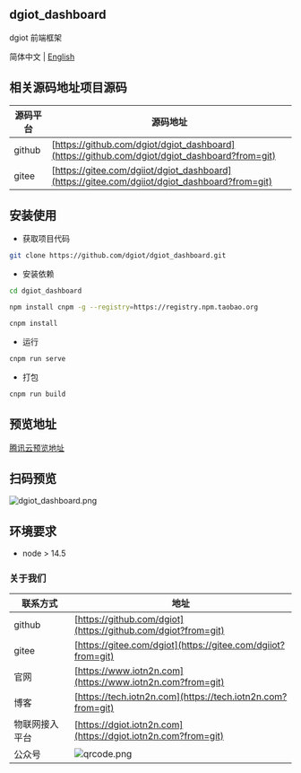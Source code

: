 ## dgiot_dashboard

dgiot 前端框架

简体中文 | [English](./README.md)

## 相关源码地址项目源码

| 源码平台 | 源码地址                                                                                      |
| -------- | --------------------------------------------------------------------------------------------- |
| github   | [https://github.com/dgiot/dgiot_dashboard](https://github.com/dgiot/dgiot_dashboard?from=git) |
| gitee    | [https://gitee.com/dgiiot/dgiot_dashboard](https://gitee.com/dgiiot/dgiot_dashboard?from=git) |

## 安装使用

- 获取项目代码

```bash
git clone https://github.com/dgiot/dgiot_dashboard.git
```

- 安装依赖

```bash
cd dgiot_dashboard

npm install cnpm -g --registry=https://registry.npm.taobao.org

cnpm install

```

- 运行

```bash
cnpm run serve
```

- 打包

```bash
cnpm run build
```

## 预览地址

[腾讯云预览地址](https://dgiotdashboard-8gb17b3673ff6cdd-1253666439.ap-shanghai.app.tcloudbase.com?ftom=git)

## 扫码预览

![dgiot_dashboard.png](http://dgiot-1253666439.cos.ap-shanghai-fsi.myqcloud.com/wechat/dgiot_dashboard.png)

## 环境要求

- node > 14.5

### 关于我们

| 联系方式       | 地址                                                                                      |
| -------------- | ----------------------------------------------------------------------------------------- |
| github         | [https://github.com/dgiot](https://github.com/dgiot?from=git)                             |
| gitee          | [https://gitee.com/dgiot](https://gitee.com/dgiiot?from=git)                              |
| 官网           | [https://www.iotn2n.com](https://www.iotn2n.com?from=git)                                 |
| 博客           | [https://tech.iotn2n.com](https://tech.iotn2n.com?from=git)                               |
| 物联网接入平台 | [https://dgiot.iotn2n.com](https://dgiot.iotn2n.com?from=git)                             |
| 公众号         | ![qrcode.png](http://dgiot-1253666439.cos.ap-shanghai-fsi.myqcloud.com/wechat/qrcode.png) |
